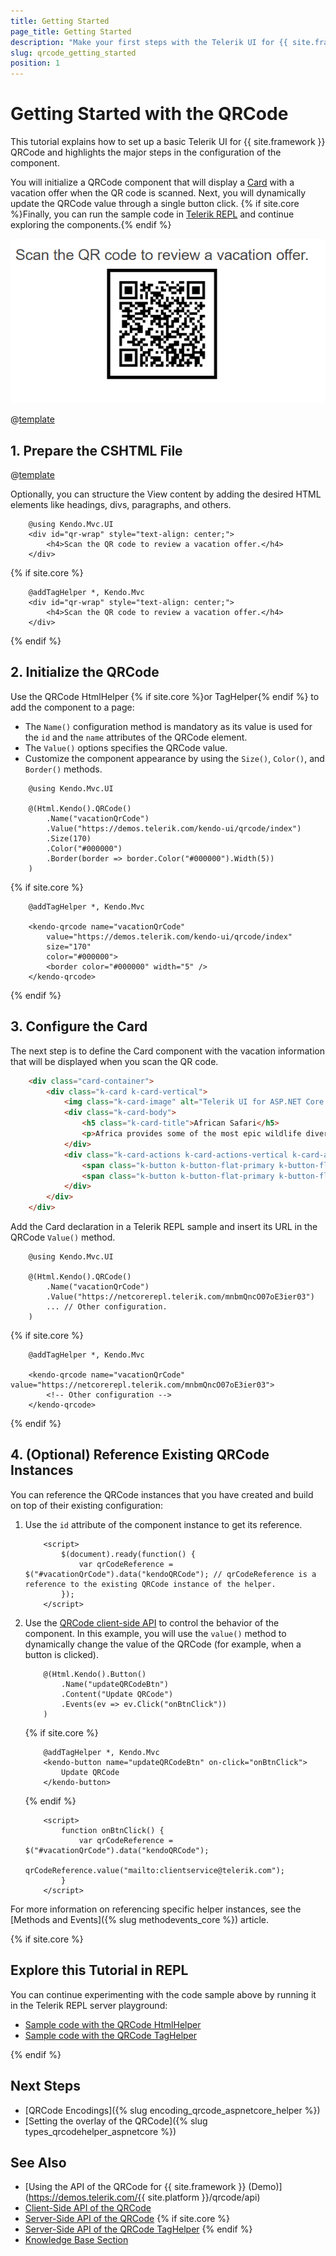 ```yaml
---
title: Getting Started
page_title: Getting Started
description: "Make your first steps with the Telerik UI for {{ site.framework }} QRCode component by following a complete step-by-step tutorial."
slug: qrcode_getting_started
position: 1
---
```


# Getting Started with the QRCode

This tutorial explains how to set up a basic Telerik UI for {{ site.framework }} QRCode and highlights the major steps in the configuration of the component.

You will initialize a QRCode component that will display a [Card](https://demos.telerik.com/aspnet-core/cards) with a vacation offer when the QR code is scanned. Next, you will dynamically update the QRCode value through a single button click. {% if site.core %}Finally, you can run the sample code in [Telerik REPL](https://netcorerepl.telerik.com/) and continue exploring the components.{% endif %}

 ![Sample Telerik UI for {{ site.framework }} QRCode](./images/qrcode-getting-started.png)

@[template](/_contentTemplates/core/getting-started-prerequisites.md#component-gs-prerequisites)

## 1. Prepare the CSHTML File

@[template](/_contentTemplates/core/getting-started-directives.md#gs-adding-directives)

Optionally, you can structure the View content by adding the desired HTML elements like headings, divs, paragraphs, and others.

```HtmlHelper
    @using Kendo.Mvc.UI
    <div id="qr-wrap" style="text-align: center;">
        <h4>Scan the QR code to review a vacation offer.</h4>
    </div>
```
{% if site.core %}
```TagHelper
    @addTagHelper *, Kendo.Mvc
    <div id="qr-wrap" style="text-align: center;">
        <h4>Scan the QR code to review a vacation offer.</h4>
    </div>
```
{% endif %}

## 2. Initialize the QRCode

Use the QRCode HtmlHelper {% if site.core %}or TagHelper{% endif %} to add the component to a page:

* The `Name()` configuration method is mandatory as its value is used for the `id` and the `name` attributes of the QRCode element.
* The `Value()` options specifies the QRCode value.
* Customize the component appearance by using the `Size()`, `Color()`, and `Border()` methods. 

```HtmlHelper
    @using Kendo.Mvc.UI

    @(Html.Kendo().QRCode()
        .Name("vacationQrCode")
        .Value("https://demos.telerik.com/kendo-ui/qrcode/index")
        .Size(170)
        .Color("#000000")
        .Border(border => border.Color("#000000").Width(5))
    )
```
{% if site.core %}
```TagHelper
    @addTagHelper *, Kendo.Mvc

    <kendo-qrcode name="vacationQrCode" 
        value="https://demos.telerik.com/kendo-ui/qrcode/index" 
        size="170" 
        color="#000000">
        <border color="#000000" width="5" />
    </kendo-qrcode>
```
{% endif %}

## 3. Configure the Card

The next step is to define the Card component with the vacation information that will be displayed when you scan the QR code.

```HTML
    <div class="card-container">
        <div class="k-card k-card-vertical">
            <img class="k-card-image" alt="Telerik UI for ASP.NET Core Cards Africa" src="https://demos.telerik.com/aspnet-core/shared/web/cards/south-africa.jpg"/>
            <div class="k-card-body">
                <h5 class="k-card-title">African Safari</h5>
                <p>Africa provides some of the most epic wildlife diversity on the planet. Not many vacations involve sleeping in close quarters with lions, leopards, elephants, buffaloes, rhinos, giraffes and hippos.</p>
            </div>
            <div class="k-card-actions k-card-actions-vertical k-card-actions-stretched">
                <span class="k-button k-button-flat-primary k-button-flat k-button-md k-rounded-md">Book now</span>
                <span class="k-button k-button-flat-primary k-button-flat k-button-md k-rounded-md">Check rates</span>
            </div>
        </div>
    </div>
```

Add the Card declaration in a Telerik REPL sample and insert its URL in the QRCode `Value()` method.

```HtmlHelper
    @using Kendo.Mvc.UI

    @(Html.Kendo().QRCode()
        .Name("vacationQrCode")
        .Value("https://netcorerepl.telerik.com/mnbmQncO07oE3ier03")
        ... // Other configuration.
    )
```
{% if site.core %}
```TagHelper
    @addTagHelper *, Kendo.Mvc

    <kendo-qrcode name="vacationQrCode" value="https://netcorerepl.telerik.com/mnbmQncO07oE3ier03">
        <!-- Other configuration -->
    </kendo-qrcode>
```
{% endif %}

## 4. (Optional) Reference Existing QRCode Instances

You can reference the QRCode instances that you have created and build on top of their existing configuration:

1. Use the `id` attribute of the component instance to get its reference.

    ```script
        <script>
            $(document).ready(function() {
                var qrCodeReference = $("#vacationQrCode").data("kendoQRCode"); // qrCodeReference is a reference to the existing QRCode instance of the helper.
            });
        </script>
    ```

1. Use the [QRCode client-side API](https://docs.telerik.com/kendo-ui/api/javascript/dataviz/ui/qrcode#methods) to control the behavior of the component. In this example, you will use the `value()` method to dynamically change the value of the QRCode (for example, when a button is clicked).

    ```HtmlHelper
        @(Html.Kendo().Button()
            .Name("updateQRCodeBtn")
            .Content("Update QRCode")
            .Events(ev => ev.Click("onBtnClick"))
        )
    ```
    {% if site.core %}
    ```TagHelper
        @addTagHelper *, Kendo.Mvc
        <kendo-button name="updateQRCodeBtn" on-click="onBtnClick">
            Update QRCode
        </kendo-button>
    ```
    {% endif %}
    ```Scripts
        <script>
            function onBtnClick() {
                var qrCodeReference = $("#vacationQrCode").data("kendoQRCode");
                qrCodeReference.value("mailto:clientservice@telerik.com");
            }
        </script>
    ```

For more information on referencing specific helper instances, see the [Methods and Events]({% slug methodevents_core %}) article.

{% if site.core %}
## Explore this Tutorial in REPL

You can continue experimenting with the code sample above by running it in the Telerik REPL server playground:

* [Sample code with the QRCode HtmlHelper](https://netcorerepl.telerik.com/QxFmwxwu22AIHKrN25)
* [Sample code with the QRCode TagHelper](https://netcorerepl.telerik.com/QnlQcdQa25Fddbrd25)

{% endif %}

## Next Steps

* [QRCode Encodings]({% slug encoding_qrcode_aspnetcore_helper %})
* [Setting the overlay of the QRCode]({% slug types_qrcodehelper_aspnetcore %})

## See Also

* [Using the API of the QRCode for {{ site.framework }} (Demo)](https://demos.telerik.com/{{ site.platform }}/qrcode/api)
* [Client-Side API of the QRCode](https://docs.telerik.com/kendo-ui/api/javascript/dataviz/ui/qrcode)
* [Server-Side API of the QRCode](/api/qrcode)
{% if site.core %}
* [Server-Side API of the QRCode TagHelper](/api/taghelpers/qrcode)
{% endif %}
* [Knowledge Base Section](/knowledge-base)